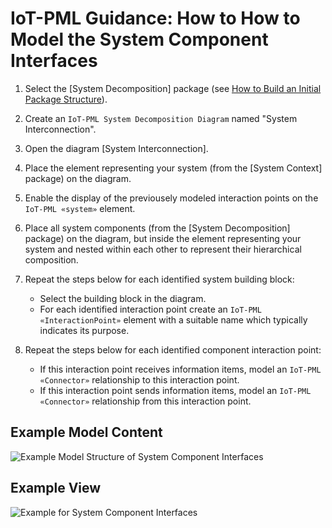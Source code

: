 # IoT-PML Guidance: How to How to Model the System Component Interfaces


1. Select the [System Decomposition] package (see [How to Build an Initial Package Structure](guidances_initial-package-structure.md)).

1. Create an `IoT-PML System Decomposition Diagram` named "System Interconnection".

1. Open the diagram [System Interconnection].

1. Place the element representing your system (from the [System Context] package) on the diagram.

1. Enable the display of the previousely modeled interaction points on the `IoT-PML «system»` element.

1. Place all system components (from the [System Decomposition] package) on the diagram, but inside the element representing your system and nested within each other to represent their hierarchical composition.

1. Repeat the steps below for each identified system building block:
    + Select the building block in the diagram.
    + For each identified interaction point create an `IoT-PML «InteractionPoint»` element with a suitable name which typically indicates its purpose.

1. Repeat the steps below for each identified component interaction point:
    + If this interaction point receives information items, model an `IoT-PML «Connector»` relationship to this interaction point.
    + If this interaction point sends information items, model an `IoT-PML «Connector»` relationship from this interaction point.


## Example Model Content

![Example Model Structure of System Component Interfaces](images/en-iotpml-example-componentinteractionpoints-modelstructure.png)


## Example View

![Example for System Component Interfaces](images/en-iotpml-example-componentinteractionpoints-modelview.png)

